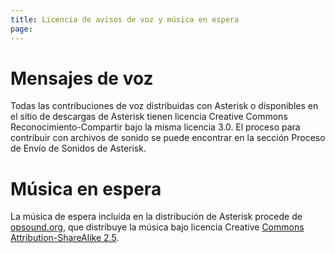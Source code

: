 ```yaml
---
title: Licencia de avisos de voz y música en espera
page: 
---
```


Mensajes de voz
===============

Todas las contribuciones de voz distribuidas con Asterisk o disponibles en el sitio de descargas de Asterisk tienen licencia Creative Commons Reconocimiento-Compartir bajo la misma licencia 3.0. El proceso para contribuir con archivos de sonido se puede encontrar en la sección Proceso de Envío de Sonidos de Asterisk.

Música en espera
================

La música de espera incluida en la distribución de Asterisk procede de [opsound.org](http://opsound.org/), que distribuye la música bajo licencia Creative [Commons Attribution-ShareAlike 2.5](http://creativecommons.org/licenses/by-sa/2.5/legalcode).